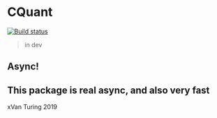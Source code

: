 # CQuant
[![Build status](https://ci.appveyor.com/api/projects/status/gy8vrvnkhrh9tw1s?svg=true)](https://ci.appveyor.com/project/xVanTuring/cquant)

> in dev
## Async!
This package is real async, and also very fast
---
xVan Turing 2019